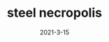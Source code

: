 ---
layout: semiterm
title: steel necropolis

phonetic: "steel nuh-kraa-puh-luhs"
ipa: "stil nə'krɑpələs"

definition: [
	{
		pos: noun,
		description: [
			{
				explanation: "A wooden pole, primarily found in cities or larger urban areas, with a collection of staples left on its exterior from past posted flyers.",
				example: "There's hardly any real estate left on that steel necropolis."
			}
		]
	}
]

date: 2021-3-15
neologist: Shawn
---